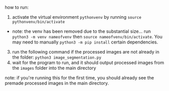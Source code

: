 how to run:

1. activate the virtual environment `pythonvenv` by running `source pythonvenv/bin/activate`
- note: the venv has been removed due to the substantial size... run `python3 -m venv nameofvenv` then `source nameofvenv/bin/activate`. You may need to manually `python3 -m pip install` certain dependencies.
3. run the following command if the processed images are not already in the folder: `python3 image_segmentation.py`
4. wait for the program to run, and it should output processed images from the `images` folder into the main directory

note: if you're running this for the first time, you should already see the premade processed images in the main directory.
